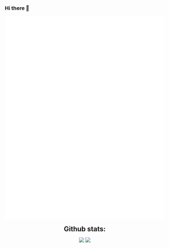 ### Hi there 👋

<!-- If you're using "main" as default branch -->
![Metrics](https://raw.githubusercontent.com/CreatibOfficiel/CreatibOfficiel/daa4d757cd49de6f5287dad7e81e38b9a09ff5bb/metrics.svg)

<div align="center">
<h2 align="center" style="margin: 5px 10px;">Github stats:</h2>
  
[![](https://github-readme-stats.vercel.app/api?username=CreatibOfficiel&show_icons=true&theme=tokyonight&hide_border=true&locale=en)](https://github.com/CreatibOfficiel)
[![](https://github-readme-streak-stats.herokuapp.com/?user=CreatibOfficiel&theme=material-palenight)](https://github.com/CreatibOfficiel)
  
</div>

<!--
**CreatibOfficiel/CreatibOfficiel** is a ✨ _special_ ✨ repository because its `README.md` (this file) appears on your GitHub profile.

Here are some ideas to get you started:

- 🔭 I’m currently working on ...
- 🌱 I’m currently learning ...
- 👯 I’m looking to collaborate on ...
- 🤔 I’m looking for help with ...
- 💬 Ask me about ...
- 📫 How to reach me: ...
- 😄 Pronouns: ...
- ⚡ Fun fact: ...
-->
